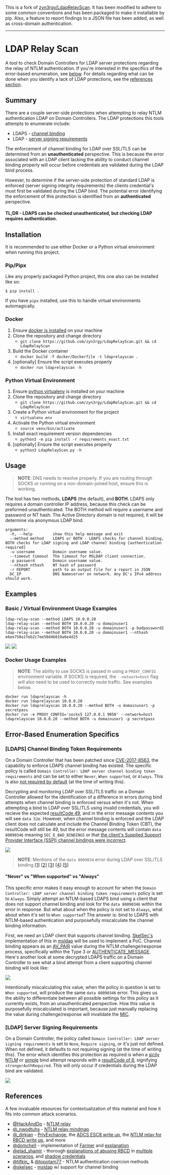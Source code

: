 This is a fork of
[zyn3rgy/LdapRelayScan](https://github.com/zyn3rgy/LdapRelayScan). It has
been modified to adhere to some common conventions and has been packaged to
make it installable by pip. Also, a feature to report findings to a JSON
file has been added, as well as cross-domain authentication.

------

# LDAP Relay Scan
A tool to check Domain Controllers for LDAP server protections regarding the relay of NTLM authentication. If you're interested in the specifics of the error-based enumeration, see [below](https://github.com/zyn3rgy/LdapRelayScan#error-based-enumeration-specifics). For details regarding what can be done when you identify a lack of LDAP protections, see the [references section](https://github.com/zyn3rgy/LdapRelayScan#references).
## Summary
There are a couple server-side protections when attempting to relay NTLM authentication LDAP on Domain Controllers. The LDAP protections this tools attempts to enumerate include:
 - LDAPS - [channel binding](https://support.microsoft.com/en-us/topic/use-the-ldapenforcechannelbinding-registry-entry-to-make-ldap-authentication-over-ssl-tls-more-secure-e9ecfa27-5e57-8519-6ba3-d2c06b21812e)
 - LDAP - [server signing requirements](https://docs.microsoft.com/en-us/windows/security/threat-protection/security-policy-settings/domain-controller-ldap-server-signing-requirements)

The enforcement of channel binding for LDAP over SSL/TLS can be determined from an **unauthenticated** perspective. This is because the error associated with an LDAP client lacking the ability to conduct channel binding properly will occur before credentials are validated during the LDAP bind process.

However, to determine if the server-side protection of standard LDAP is enforced (server signing integrity requirements) the clients credential's must first be validated during the LDAP bind. The potential error identifying the enforcement of this protection is identified from an **authenticated** perspective.



#### TL;DR - LDAPS can be checked unauthenticated, but checking LDAP requires authentication.

## Installation
It is recommended to use either Docker or a Python virtual environment when running this project.

### Pip/Pipx

Like any properly packaged Python project, this one also can be installed like
so:

```
$ pip install .
```

If you have `pipx` installed, use this to handle virtual environments
automagically.

### Docker
1) Ensure [docker is installed](https://docs.docker.com/engine/install/debian/) on your machine
2) Clone the repository and change directory
	- `git clone https://github.com/zyn3rgy/LdapRelayScan.git && cd LdapRelayScan`
3) Build the Docker container
	 - `docker build -f docker/Dockerfile -t ldaprelayscan .`
4) [optionally] Ensure the script executes properly
	- `docker run ldaprelayscan -h`

### Python Virtual Environment
1) Ensure [python virtualenv](https://packaging.python.org/en/latest/guides/installing-using-pip-and-virtual-environments/) is installed on your machine
2) Clone the repository and change directory
	- `git clone https://github.com/zyn3rgy/LdapRelayScan.git && cd LdapRelayScan`
3) Create a Python virtual environment for the project
	- `virtualenv env`
4) Activate the Python virtual environment
	- `source venv/bin/activate`
5) Install exact requirement version dependencies
	 - `python3 -m pip install -r requirements_exact.txt`
6) [optionally] Ensure the script executes properly
	- `python3 LdapRelayScan.py -h`

## Usage

> **NOTE**: DNS needs to resolve properly. If you are routing through SOCKS or running on a non-domain-joined host, ensure this is working.

The tool has two methods, **LDAPS** (the default), and **BOTH**. LDAPS only requires a domain controller IP address, because this check can be preformed unauthenticated. The BOTH method will require a username and password or NT hash. The Active Directory domain is not required, it will be determine via anonymous LDAP bind.

```
arguments:
  -h, --help         show this help message and exit
  --method method    LDAPS or BOTH - LDAPS checks for channel binding, BOTH checks for LDAP signing and LDAP channel binding [authentication required]
  -u username        Domain username value.
  --timeout timeout  The timeout for MSLDAP client connection.
  -p password        Domain username value.
  --nthash nthash    NT hash of password
  -r REPORT          path to an output file for a report in JSON
  DC_IP              DNS Nameserver on network. Any DC's IPv4 address should work.
```

## Examples


### Basic / Virtual Environment Usage Examples
```
ldap-relay-scan --method LDAPS 10.0.0.20
ldap-relay-scan --method BOTH 10.0.0.20 -u domainuser1
ldap-relay-scan --method BOTH 10.0.0.20 -u domainuser1 -p badpassword2
ldap-relay-scan --method BOTH 10.0.0.20 -u domainuser1 --nthash e6ee750a1feb2c7ee50d46819a6e4d25
```
![](https://github.com/zyn3rgy/LdapRelayScan/blob/main/img/LDAPS_check.PNG?raw=true)
![](https://github.com/zyn3rgy/LdapRelayScan/blob/main/img/BOTH_check.PNG?raw=true)

### Docker Usage Examples
> **NOTE**: The ability to use SOCKS is passed in using a `PROXY_CONFIG` environment variable. If SOCKS is required, the `--network=host` flag will also need to be used to correctly route traffic. See examples below.
```
docker run ldaprelayscan -h
docker run ldaprelayscan 10.0.0.20
docker run ldaprelayscan 10.0.0.20 --method BOTH -u domainuser1 -p secretpass
docker run -e PROXY_CONFIG='socks5 127.0.0.1 9050' --network=host ldaprelayscan 10.0.0.20 --method BOTH -u domainuser1 -p secretpass

```

## Error-Based Enumeration Specifics

### [LDAPS] Channel Binding Token Requirements
On a Domain Controller that has been patched since [CVE-2017-8563](https://msrc.microsoft.com/update-guide/vulnerability/CVE-2017-8563), the capability to enforce LDAPS channel binding has existed. The specific policy is called `Domain Controller: LDAP server channel binding token requirements` and can be set to either `Never`, `When supported`, or `Always`. This is also [not required by default](https://msrc.microsoft.com/update-guide/en-us/vulnerability/ADV190023) (at the time of writing this).

Decrypting and monitoring LDAP over SSL/TLS traffic on a Domain Controller allowed for the identification of a difference in errors during bind attempts when channel binding is enforced versus when it's not. When attempting a bind to LDAP over SSL/TLS using invalid credentials, you will recieve the expected [resultCode 49](https://ldapwiki.com/wiki/LDAP_INVALID_CREDENTIALS), and in the error message contents you will see `data 52e`.  However, when channel binding is enforced and the LDAP client does not calculate and include the Channel Binding Token (CBT), the resultCode will still be 49, but the error message contents will contain `data 80090346` meaning `SEC_E_BAD_BINDINGS` or that [the client's Supplied Support Provider Interface (SSPI) channel bindings were incorrect](https://ldapwiki.com/wiki/Common%20Active%20Directory%20Bind%20Errors).

![](https://github.com/zyn3rgy/LdapRelayScan/blob/main/img/ldaps_compared.png?raw=true)

> **NOTE**: Mentions of the `data 8009034` error during LDAP over SSL/TLS binding [[1]](http://gary-nebbett.blogspot.com/2020/01/ldap-channel-binding.html) [[2]](https://ldapwiki.com/wiki/Common%20Active%20Directory%20Bind%20Errors)  [[3]](https://kb.vmware.com/s/article/77093)  [[4]](https://kb.netapp.com/Advice_and_Troubleshooting/Data_Storage_Software/ONTAP_OS/ONTAP_is_unable_to_create_CIFS_server_with_AcceptSecurityContext_error_data_80090346)  [[5]](https://github.com/fox-it/BloodHound.py/issues/55)

#### "Never" vs "When supported" vs "Always"

This specific error makes it easy enough to account for when the `Domain Controller: LDAP server channel binding token requirements` policy is set to `Always`. Simply attempt an NTLM-based LDAPS bind using a client that does not support channel binding and look for the `data 80090346` within the error in response. But what about when the policy is not set to `Always`, what about when it's set to `When supported`? The answer is: bind to LDAPS with NTLM-based authentication and purposefully miscalculate the channel binding information.

First, we need an LDAP client that supports channel binding. [SkelSec's](https://twitter.com/skelsec?lang=en) implementation of this in [msldap](https://github.com/skelsec/msldap) will be used to implement a PoC. Channel binding appears as an [AV_PAIR](https://docs.microsoft.com/en-us/openspecs/windows_protocols/ms-nlmp/83f5e789-660d-4781-8491-5f8c6641f75e) value during the NTLM challenge/response process, specifically within the Type 3 or [AUTHENTICATE_MESSAGE](https://docs.microsoft.com/en-us/openspecs/windows_protocols/ms-nlmp/033d32cc-88f9-4483-9bf2-b273055038ce). Here's another look at some decrypted LDAPS traffic on a Domain Controller to see what a bind attempt from a client supporting channel binding will look like:

![](https://raw.githubusercontent.com/zyn3rgy/LdapRelayScan/main/img/ntlm_channelbinding_avpair.png)

Intentionally miscalculating this value, when the policy in question is set to `When supported`, will produce the same `data 80090346` error. This gives us the ability to differentiate between all possible settings for this policy as it currently exists, from an unauthenticated perspective. How this value is  purposefully miscalculated is important, because just manually replacing the value during challenge/response will invalidate the [MIC](https://en.hackndo.com/ntlm-relay/#mic---message-integrity-code).

### [LDAP] Server Signing Requirements
On a Domain Controller, the policy called ```Domain Controller: LDAP server signing requirements``` is set to `None`, `Require signing`, or it's just not defined. When not defined, it defaults to not requiring signing (at the time of writing this). The error which identifies this protection as required is when a [sicily NTLM](https://docs.microsoft.com/en-us/openspecs/windows_protocols/ms-adts/e7d814a5-4cb5-4b0d-b408-09d79988b550) or [simple](https://ldapwiki.com/wiki/Simple%20Authentication) bind attempt responds with a [resultCode of 8](https://ldap.com/ldap-result-code-reference-core-ldapv3-result-codes/#rc-strongerAuthRequired), signifying `strongerAuthRequired`. This will only occur if credentials during the LDAP bind are validated.

![](https://github.com/zyn3rgy/LdapRelayScan/blob/main/img/ldap_strongautherror.PNG?raw=true)

## References
A few invaluable resources for contextualization of this material and how it fits into common attack scenarios.
 - [@HackAndDo](https://twitter.com/HackAndDo) - [NTLM relay](https://en.hackndo.com/ntlm-relay/)
 - [@_nwodtuhs](https://twitter.com/_nwodtuhs) - [NTLM relay mindmap](https://twitter.com/_nwodtuhs/status/1424433914752421898?s=20)
 - [@_dirkjan](https://twitter.com/_dirkjan) - [PrivExchange](https://dirkjanm.io/abusing-exchange-one-api-call-away-from-domain-admin/), the [ADCS ESC8 write up](https://dirkjanm.io/ntlm-relaying-to-ad-certificate-services/), the [NTLM relay for RBCD write up](https://dirkjanm.io/worst-of-both-worlds-ntlm-relaying-and-kerberos-delegation/), and more
 - [@domchell](https://twitter.com/domchell) - implementation of [Farmer](https://github.com/mdsecactivebreach/Farmer) and [explanation](https://www.mdsec.co.uk/2021/02/farming-for-red-teams-harvesting-netntlm/)
 - [@elad_shamir](https://twitter.com/elad_shamir) - thorough [explanations of abusing RBCD](https://shenaniganslabs.io/2019/01/28/Wagging-the-Dog.html) in [multiple scenarios](https://eladshamir.com/2019/08/08/Lock-Screen-LPE.html), and [shadow credentials](https://posts.specterops.io/shadow-credentials-abusing-key-trust-account-mapping-for-takeover-8ee1a53566ab)
 - [@tifkin_](https://twitter.com/tifkin_) & [@topotam77](https://twitter.com/topotam77) - NTLM authentication coercion methods
 - [@skelsec](https://twitter.com/skelsec?lang=en) - [msldap](https://github.com/skelsec/msldap) w/ support for channel binding
